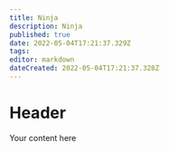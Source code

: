 ```yaml
---
title: Ninja
description: Ninja
published: true
date: 2022-05-04T17:21:37.329Z
tags: 
editor: markdown
dateCreated: 2022-05-04T17:21:37.328Z
---
```


# Header
Your content here
